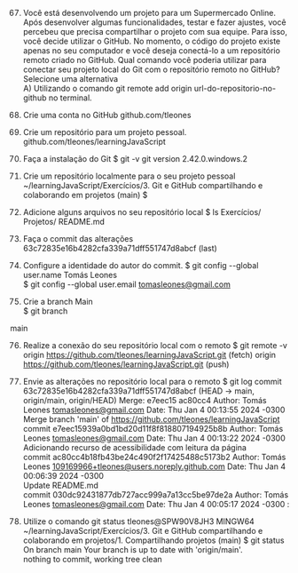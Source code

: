 67. Você está desenvolvendo um projeto para um Supermercado Online. Após desenvolver algumas funcionalidades, testar e fazer ajustes, você percebeu que precisa compartilhar o projeto com sua equipe. Para isso, você decide utilizar o GitHub. No momento, o código do projeto existe apenas no seu computador e você deseja conectá-lo a um repositório remoto criado no GitHub. Qual comando você poderia utilizar para conectar seu projeto local do Git com o repositório remoto no GitHub?  
Selecione uma alternativa  
A) Utilizando o comando git remote add origin url-do-repositorio-no-github no terminal.

68. Crie uma conta no GitHub
github.com/tleones

69. Crie um repositório para um projeto pessoal.
github.com/tleones/learningJavaScript

70. Faça a instalação do Git
$ git -v git version 2.42.0.windows.2

71. Crie um repositório localmente para o seu projeto pessoal
~/learningJavaScript/Exercícios/3. Git e GitHub compartilhando e colaborando em projetos (main) $

72. Adicione alguns arquivos no seu repositório local
$ ls Exercícios/ Projetos/ README.md

73. Faça o commit das alterações
63c72835e16b4282cfa339a71dff551747d8abcf (last)

74. Configure a identidade do autor do commit.
$ git config --global user.name Tomás Leones  
$ git config --global user.email tomasleones@gmail.com

75. Crie a branch Main  
$ git branch

main

76. Realize a conexão do seu repositório local com o remoto
$ git remote -v origin https://github.com/tleones/learningJavaScript.git (fetch) origin https://github.com/tleones/learningJavaScript.git (push)

77. Envie as alterações no repositório local para o remoto
$ git log commit 63c72835e16b4282cfa339a71dff551747d8abcf (HEAD -> main, origin/main, origin/HEAD) Merge: e7eec15 ac80cc4 Author: Tomás Leones tomasleones@gmail.com Date: Thu Jan 4 00:13:55 2024 -0300
Merge branch 'main' of https://github.com/tleones/learningJavaScript
commit e7eec15939a0bd1bd20d11f8f818807194925b8b Author: Tomás Leones tomasleones@gmail.com Date: Thu Jan 4 00:13:22 2024 -0300  
Adicionando recurso de acessibilidade com leitura da página  
commit ac80cc4b18fb43be24c490f2f17425488c5173b2 Author: Tomás Leones 109169966+tleones@users.noreply.github.com Date: Thu Jan 4 00:06:39 2024 -0300  
Update README.md  
commit 030dc92431877db727acc999a7a13cc5be97de2a Author: Tomás Leones tomasleones@gmail.com Date: Thu Jan 4 00:05:17 2024 -0300 :

78. Utilize o comando git status
tleones@SPW90V8JH3 MINGW64 ~/learningJavaScript/Exercícios/3. Git e GitHub compartilhando e colaborando em projetos/1. Compartilhando projetos (main) $ git status On branch main Your branch is up to date with 'origin/main'.  
nothing to commit, working tree clean
